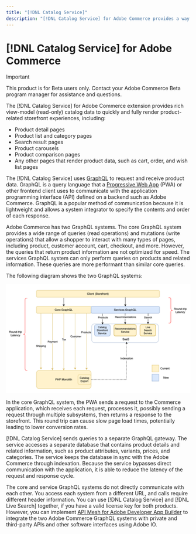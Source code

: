 ```yaml
---
title: "[!DNL Catalog Service]"
description: "[!DNL Catalog Service] for Adobe Commerce provides a way to retrieve the contents of Product Display Pages and Product List Pages faster than the native Adobe Commerce GraphQL queries."
---
```


# [!DNL Catalog Service] for Adobe Commerce

>[!IMPORTANT]
>
> This product is for Beta users only. Contact your Adobe Commerce Beta program manager for assistance and questions.

The [!DNL Catalog Service] for Adobe Commerce extension provides rich view-model (read-only) catalog data to quickly and fully render product-related storefront experiences, including:

*  Product detail pages
*  Product list and category pages
*  Search result pages
*  Product carousels
*  Product comparison pages
*  Any other pages that render product data, such as cart, order, and wish list pages

The [!DNL Catalog Service] uses [GraphQL](https://graphql.org/) to request and receive product data. GraphQL is a query language that a [Progressive Web App](https://developer.adobe.com/commerce/pwa-studio/) (PWA) or other frontend client uses to communicate with the application programming interface (API) defined on a backend such as Adobe Commerce. GraphQL is a popular method of communication because it is lightweight and allows a system integrator to specify the contents and order of each response.

Adobe Commerce has two GraphQL systems. The core GraphQL system provides a wide range of queries (read operations) and mutations (write operations) that allow a shopper to interact with many types of pages, including product, customer account, cart, checkout, and more. However, the queries that return product information are not optimized for speed. The services GraphQL system can only perform queries on products and related information. These queries are more performant than similar core queries.

The following diagram shows the two GraphQL systems:

![Catalog architecture diagram](assets/catalog-service-architecture.png)

In the core GraphQL system, the PWA sends a request to the Commerce application, which receives each request, processes it, possibly sending a request through multiple subsystems, then returns a response to the storefront. This round trip can cause slow page load times, potentially leading to lower conversion rates.

[!DNL Catalog Service] sends queries to a separate GraphQL gateway. The service accesses a separate database that contains product details and related information, such as product attributes, variants, prices, and categories. The service keeps the database in sync with the Adobe Commerce through indexation.
Because the service bypasses direct communication with the application, it is able to reduce the latency of the request and response cycle.

The core and service GraphQL systems do not directly communicate with each other. You access each system from a different URL, and calls require different header information. You can use [!DNL Catalog Service] and [!DNL Live Search] together, if you have a valid license key for both products. However, you can implement [API Mesh for Adobe Developer App Builder](https://developer.adobe.com/graphql-mesh-gateway/) to integrate the two Adobe Commerce GraphQL systems with private and third-party APIs and other software interfaces using Adobe IO.

